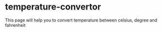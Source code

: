 # temperature-convertor
This page will help you to convert temperature between celsius, degree and fahrenheit
